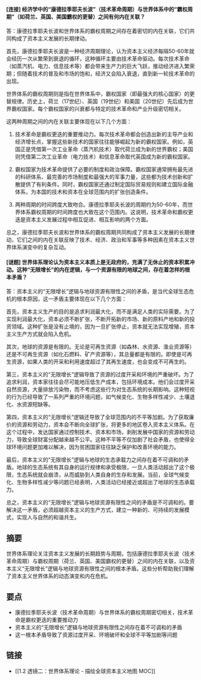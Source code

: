 #### [连接] 经济学中的“康德拉季耶夫长波”（技术革命周期）与世界体系中的“霸权周期”（如荷兰、英国、美国霸权的更替）之间有何内在关联？

答：康德拉季耶夫长波和世界体系的霸权周期之间存在着密切的内在关联，它们共同构成了资本主义发展的长期律动。

首先，康德拉季耶夫长波是一种经济周期理论，认为资本主义经济每隔50-60年就会经历一次从繁荣到衰退的循环，这种循环主要由技术革命驱动。每次技术革命（如蒸汽机、电力、信息技术等）都会带来生产力的巨大飞跃，推动经济进入繁荣期；但随着技术的普及和市场的饱和，经济又会陷入衰退，直到新一轮技术革命的出现。

世界体系的霸权周期则是指在世界体系中，霸权国家（即最强大的核心国家）的更替规律。历史上，荷兰（17世纪）、英国（19世纪）和美国（20世纪）先后成为世界霸权国家。每个霸权国家的兴衰都与特定的技术革命和产业升级密切相关。

这两种周期之间的内在关联主要体现在以下几个方面：

1. 技术革命是霸权更迭的重要推动力。每次技术革命都会创造出新的主导产业和经济增长点，掌握这些新技术的国家往往能够崛起为新的霸权国家。例如，英国正是凭借第一次工业革命（蒸汽机技术）取代荷兰成为新的世界霸权；美国则凭借第二次工业革命（电力技术）和信息革命取代英国成为新的霸权国家。

2. 霸权国家为技术革命提供了必要的制度和政治保障。霸权国家通常拥有最先进的科研体系、最完善的市场制度和最强大的军事力量，这些都为技术创新和扩散提供了有利条件。同时，霸权国家还通过制定国际贸易规则和建立国际金融体系，为本国的技术和资本在全球范围内的扩张创造条件。

3. 两种周期的时间跨度大致吻合。康德拉季耶夫长波的周期约为50-60年，而世界体系霸权周期的时间跨度也大致在这个范围内。这说明，技术革命和霸权更迭是资本主义发展过程中相互促进、相互影响的两个方面。

总之，康德拉季耶夫长波和世界体系的霸权周期共同构成了资本主义发展的长期律动，它们之间的内在关联反映了技术、经济、政治和军事等多种因素在资本主义世界体系演变中的复杂互动。


#### [谜题] 世界体系理论认为资本主义本质上是无政府的，充满了无休止的资本积累冲动。这种“无限增长”的内在逻辑，与一个资源有限的地球之间，存在着怎样的根本矛盾？

答：资本主义的“无限增长”逻辑与地球资源有限性之间的矛盾，是当代全球生态危机的根本原因，这一矛盾主要体现在以下几个方面：

首先，资本主义生产的目的是追求利润最大化，而不是满足人类的实际需要。为了实现利润最大化，资本必须不断扩张，不断开拓新的市场、新的原料产地和新的投资领域。这种扩张是没有止境的，因为一旦扩张停止，资本就无法实现增殖，资本主义生产方式就会陷入危机。

其次，地球的资源是有限的。无论是可再生资源（如森林、水资源、渔业资源等）还是不可再生资源（如化石燃料、矿产资源等），其总量都是有限的。即使是可再生资源，如果人类的开采和利用速度超过了其再生速度，也会变成不可再生的。

第三，资本主义的“无限增长”逻辑导致了资源的过度开采和环境的严重破坏。为了追求利润，资本家往往会尽可能地压低生产成本，包括环境成本。他们会过度开采自然资源，大量排放污染物，而不考虑这些行为对生态系统的长期影响。这种短视的行为已经导致了一系列严重的环境问题，如气候变化、生物多样性减少、土壤退化、水资源短缺等。

第四，资本主义的“无限增长”逻辑还导致了全球范围内的不平等加剧。为了获取廉价的资源和劳动力，资本会不断向全球扩张，将更多的地区卷入资本主义体系。在这个过程中，发达国家通过控制技术、资本和市场，剥削发展中国家的资源和劳动力，导致全球财富分配越来越不公平。这种不平等不仅加剧了社会矛盾，也使得全球环境问题更加难以解决，因为贫困国家往往缺乏保护和改善环境的能力。

最后，资本主义的“无限增长”逻辑与地球的生态承载力之间存在着不可调和的矛盾。地球的生态系统有其自身的运行规律和承受极限，一旦人类活动超出了这个极限，生态系统就会崩溃，从而威胁到人类自身的生存和发展。当前，全球气候变化、生物多样性减少等问题已经表明，人类活动已经接近或超出了地球的生态承载力。

总之，资本主义的“无限增长”逻辑与地球资源有限性之间的矛盾是不可调和的。要解决这一矛盾，必须超越资本主义的生产方式，建立一种新的、可持续的发展模式，实现人与自然的和谐共生。


## 摘要

世界体系理论关注资本主义发展的长期趋势与周期，包括康德拉季耶夫长波（技术革命周期）与霸权周期（荷兰、英国、美国霸权的更替）之间的内在关联，以及资本主义“无限增长”逻辑与地球资源有限性之间的根本矛盾。这些分析帮助我们理解了资本主义世界体系的动态演变和内在危机。


## 要点

- 康德拉季耶夫长波（技术革命周期）与世界体系的霸权周期密切相关，技术革命是霸权更迭的重要推动力
- 资本主义的“无限增长”逻辑与地球资源有限性之间存在着不可调和的矛盾
- 这一根本矛盾导致了资源过度开采、环境破坏和全球不平等加剧等问题


## 链接

- [[1.2 透镜二：世界体系理论 - 描绘全球资本主义地图 MOC]]
